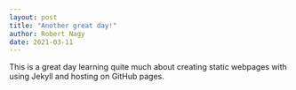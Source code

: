 ```yaml
---
layout: post
title: "Another great day!"
author: Robert Nagy
date: 2021-03-11
---
```


This is a great day learning quite much about creating static webpages with using Jekyll and hosting on GitHub pages.
